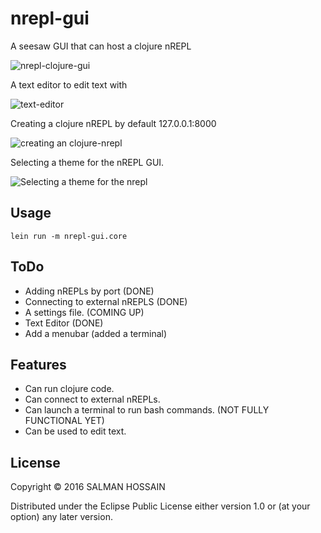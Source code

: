 # nrepl-gui

A seesaw GUI that can host a clojure nREPL

![nrepl-clojure-gui](http://imgur.com/S5yd7H1l.png)

A text editor to edit text with

![text-editor](http://imgur.com/ByP5v9il.png)

Creating a clojure nREPL by default 127.0.0.1:8000

![creating an clojure-nrepl](http://imgur.com/kNGntCll.png)

Selecting a theme for the nREPL GUI. 

![Selecting a theme for the nrepl](http://imgur.com/FzvAhBvl.png)

## Usage

    lein run -m nrepl-gui.core
    
## ToDo

- Adding nREPLs by port (DONE)
- Connecting to external nREPLS (DONE)  
- A settings file. (COMING UP)
- Text Editor (DONE)
- Add a menubar (added a terminal)


## Features 

- Can run clojure code.
- Can connect to external nREPLs.
- Can launch a terminal to run bash commands. (NOT FULLY FUNCTIONAL YET)
- Can be used to edit text.

## License

Copyright © 2016 SALMAN HOSSAIN

Distributed under the Eclipse Public License either version 1.0 or (at
your option) any later version.


